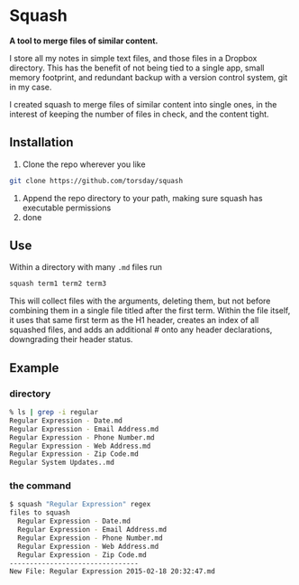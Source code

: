 # Squash

**A tool to merge files of similar content.**

I store all my notes in simple text files, and those files in a Dropbox directory. This has the benefit of not being tied to a single app, small memory footprint, and redundant backup with a version control system, git in my case.

I created squash to merge files of similar content into single ones, in the interest of keeping the number of files in check, and the content tight.

## Installation

1. Clone the repo wherever you like
  ```bash
  git clone https://github.com/torsday/squash
  ```
1. Append the repo directory to your path, making sure squash has executable permissions
1. done


## Use

Within a directory with many `.md` files run

```bash
squash term1 term2 term3
```

This will collect files with the arguments, deleting them, but not before combining them in a single file titled after the first term. Within the file itself, it uses that same first term as the H1 header, creates an index of all squashed files, and adds an additional # onto any header declarations, downgrading their header status.


## Example

### directory

```bash
% ls | grep -i regular
Regular Expression - Date.md
Regular Expression - Email Address.md
Regular Expression - Phone Number.md
Regular Expression - Web Address.md
Regular Expression - Zip Code.md
Regular System Updates..md
```

### the command

```bash
$ squash "Regular Expression" regex
files to squash
  Regular Expression - Date.md
  Regular Expression - Email Address.md
  Regular Expression - Phone Number.md
  Regular Expression - Web Address.md
  Regular Expression - Zip Code.md
--------------------------------
New File: Regular Expression 2015-02-18 20:32:47.md
```

